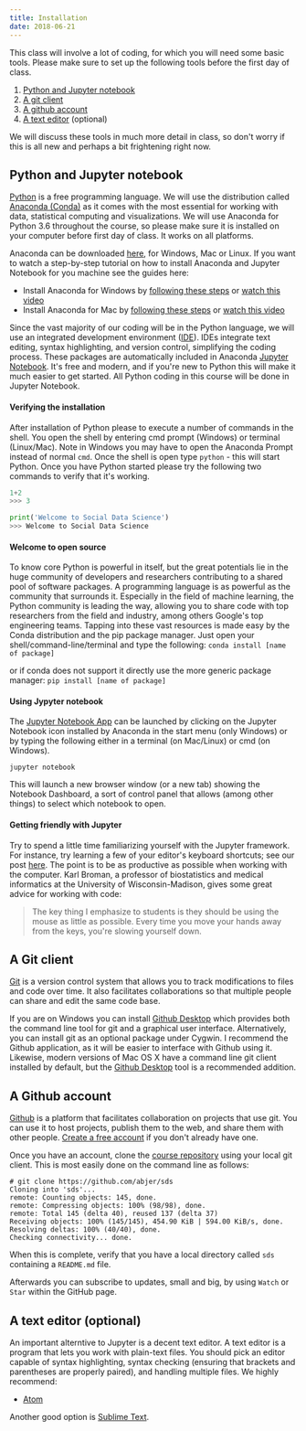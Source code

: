 ```yaml
---
title: Installation
date: 2018-06-21
---
```


This class will involve a lot of coding, for which you will need some basic tools. Please make sure to set up the following tools before the first day of class.

1. [Python and Jupyter notebook](#python-and-jupyter-notebook)
2. [A git client](#a-git-client)
3. [A github account](#a-github-account)
4. [A text editor](#a-text-editor) (optional)

We will discuss these tools in much more detail in class, so don't worry if this is all new and perhaps a bit frightening right now.


## Python and Jupyter notebook

[Python](https://www.python.org/) is a free programming language. We will use the distribution called [Anaconda (Conda)](https://conda.io/docs/) as it comes with the most essential for working with data, statistical computing and visualizations. We will use Anaconda for Python 3.6 throughout the course, so please make sure it is installed on your computer before first day of class. It works on all platforms.

Anaconda can be downloaded [here](https://www.continuum.io/downloads), for Windows, Mac or Linux.
If you want to watch a step-by-step tutorial on how to install Anaconda and Jupyter Notebook for you machine see the guides here:

- Install Anaconda for Windows by [following these steps](https://docs.continuum.io/anaconda/install-windows) or [watch this video](https://www.youtube.com/watch?v=Vt6loGK9Adc)
- Install Anaconda for Mac by [following these steps](https://docs.continuum.io/anaconda/install-macos.html#macos-graphical-install) or [watch this video](https://www.youtube.com/watch?v=OOFONKvaz0A)

Since the vast majority of our coding will be in the Python language, we will use an integrated development environment ([IDE](http://en.wikipedia.org/wiki/Integrated_development_environment)). IDEs integrate text editing, syntax highlighting, and version control,
simplifying the coding process. These packages are automatically included in Anaconda [Jupyter Notebook](http://jupyter.org). It's free and modern, and if you're new to Python this will make it much easier to get started. All Python coding in this course will be done in Jupyter Notebook.


#### Verifying the installation

After installation of Python please to execute a number of commands in the shell. You open the shell by entering cmd prompt (Windows) or terminal (Linux/Mac). Note in Windows you may have to open the Anaconda Prompt instead of normal `cmd`. Once the shell is open type `python` - this will start Python. Once you have Python started please try the following two commands to verify that it's working.

```python
1+2
>>> 3
```

```python
print('Welcome to Social Data Science')
>>> Welcome to Social Data Science
```

#### Welcome to open source
To know core Python is powerful in itself, but the great potentials lie in the huge community of developers and researchers contributing to a shared pool of software packages. A programming language is as powerful as the community that surrounds it. Especially in the field of machine learning, the Python community is leading the way, allowing you to share code with top researchers from the field and industry, among others Google's top engineering teams. Tapping into these vast resources is made easy by the Conda distribution and the pip package manager. Just open your shell/command-line/terminal and type the following:
`conda install [name of package]`

or if conda does not support it directly use the more generic package manager:
`pip install [name of package]`


#### Using Jypyter notebook
The [Jupyter Notebook App](http://jupyter-notebook-beginner-guide.readthedocs.io/en/latest/what_is_jupyter.html#notebook-app) can be launched by clicking on the Jupyter Notebook icon installed by Anaconda in the start menu (only Windows) or by typing the following either in a terminal (on Mac/Linux) or cmd (on Windows).

`jupyter notebook`

This will launch a new browser window (or a new tab) showing the Notebook Dashboard, a sort of control panel that allows (among other things) to select which notebook to open.

#### Getting friendly with Jupyter

Try to spend a little time familiarizing yourself with the Jupyter framework. For instance, try learning a few of your editor's keyboard shortcuts; see our post [here](https://abjer.github.io/sds/post/jupyter/). The point is to be as productive as possible when working with the computer. Karl Broman, a professor of biostatistics and medical informatics at the University of Wisconsin-Madison, gives some great advice for working with code:

> The key thing I emphasize to students is they should be using the mouse as little as possible. Every time you move your hands away from the keys, you're slowing yourself down.



## A Git client

[Git](http://git-scm.com) is a version control system that allows you to track modifications to files and code over time. It also facilitates collaborations so that multiple people can share and edit the same code base.

If you are on Windows you can install [Github Desktop](https://desktop.github.com) which provides both the command line tool for git and a graphical user interface. Alternatively, you can install git as an optional package under Cygwin. I recommend the Github application, as it will be easier to interface with Github using it. Likewise, modern versions of Mac OS X have a command line git client installed by default, but the [Github Desktop](https://desktop.github.com) tool is a recommended addition.

## A Github account

[Github](http://github.com) is a platform that facilitates collaboration on projects that use git. You can use it to host projects, publish them to the web, and share them with other people. [Create a free account](https://help.github.com/articles/signing-up-for-a-new-github-account/) if you don't already have one.

Once you have an account, clone the [course repository](https://github.com/abjer/sds) using your local git client. This is most easily done on the command line as follows:

    # git clone https://github.com/abjer/sds
	Cloning into 'sds'...
	remote: Counting objects: 145, done.
	remote: Compressing objects: 100% (98/98), done.
	remote: Total 145 (delta 40), reused 137 (delta 37)
	Receiving objects: 100% (145/145), 454.90 KiB | 594.00 KiB/s, done.
	Resolving deltas: 100% (40/40), done.
	Checking connectivity... done.

When this is complete, verify that you have a local directory called ``sds`` containing a ``README.md`` file.

Afterwards you can subscribe to updates, small and big, by using `Watch` or `Star` within the GitHub page.


## A text editor (optional)

An important alterntive to Jupyter is a decent text editor. A text editor is a program that lets you work with plain-text files. You should pick an editor capable of syntax highlighting, syntax checking (ensuring that brackets and parentheses are properly paired), and handling multiple files. We highly recommend:

- [Atom](https://atom.io/)

Another good option is [Sublime Text](http://www.sublimetext.com/).
